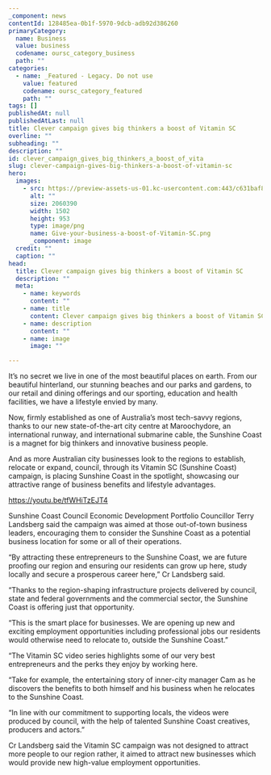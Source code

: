 ```yaml
---
_component: news
contentId: 128485ea-0b1f-5970-9dcb-adb92d386260
primaryCategory:
  name: Business
  value: business
  codename: oursc_category_business
  path: ""
categories:
  - name: _Featured - Legacy. Do not use
    value: featured
    codename: oursc_category_featured
    path: ""
tags: []
publishedAt: null
publishedAtLast: null
title: Clever campaign gives big thinkers a boost of Vitamin SC
overline: ""
subheading: ""
description: ""
id: clever_campaign_gives_big_thinkers_a_boost_of_vita
slug: clever-campaign-gives-big-thinkers-a-boost-of-vitamin-sc
hero:
  images:
    - src: https://preview-assets-us-01.kc-usercontent.com:443/c631baf8-1b46-001f-580c-d0001b68b4a8/ff3833df-b9f3-4886-9b21-aa226e3fb5d7/Give-your-business-a-boost-of-Vitamin-SC.png
      alt: ""
      size: 2060390
      width: 1502
      height: 953
      type: image/png
      name: Give-your-business-a-boost-of-Vitamin-SC.png
      _component: image
  credit: ""
  caption: ""
head:
  title: Clever campaign gives big thinkers a boost of Vitamin SC
  description: ""
  meta:
    - name: keywords
      content: ""
    - name: title
      content: Clever campaign gives big thinkers a boost of Vitamin SC
    - name: description
      content: ""
    - name: image
      image: ""

---
```

It’s no secret we live in one of the most beautiful places on earth. From our beautiful hinterland, our stunning beaches and our parks and gardens, to our retail and dining offerings and our sporting, education and health facilities, we have a lifestyle envied by many.

Now, firmly established as one of Australia’s most tech-savvy regions, thanks to our new state-of-the-art city centre at Maroochydore, an international runway, and international submarine cable, the Sunshine Coast is a magnet for big thinkers and innovative business people.

And as more Australian city businesses look to the regions to establish, relocate or expand, council, through its Vitamin SC (Sunshine Coast) campaign, is placing Sunshine Coast in the spotlight, showcasing our attractive range of business benefits and lifestyle advantages.[](https://youtu.be/tfWHiTzEJT4)


<https://youtu.be/tfWHiTzEJT4>


Sunshine Coast Council Economic Development Portfolio Councillor Terry Landsberg said the campaign was aimed at those out-of-town business leaders, encouraging them to consider the Sunshine Coast as a potential business location for some or all of their operations.

“By attracting these entrepreneurs to the Sunshine Coast, we are future proofing our region and ensuring our residents can grow up here, study locally and secure a prosperous career here,” Cr Landsberg said.

“Thanks to the region-shaping infrastructure projects delivered by council, state and federal governments and the commercial sector, the Sunshine Coast is offering just that opportunity.

“This is the smart place for businesses. We are opening up new and exciting employment opportunities including professional jobs our residents would otherwise need to relocate to, outside the Sunshine Coast.”

“The Vitamin SC video series highlights some of our very best entrepreneurs and the perks they enjoy by working here.

“Take for example, the entertaining story of inner-city manager Cam as he discovers the benefits to both himself and his business when he relocates to the Sunshine Coast.

“In line with our commitment to supporting locals, the videos were produced by council, with the help of talented Sunshine Coast creatives, producers and actors.”

Cr Landsberg said the Vitamin SC campaign was not designed to attract more people to our region rather, it aimed to attract new businesses which would provide new high-value employment opportunities.
